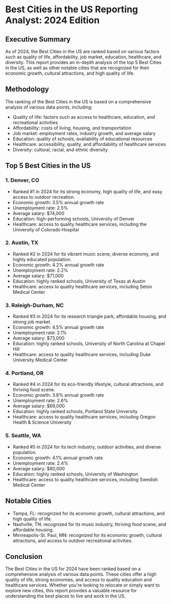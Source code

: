 # Best Cities in the US Reporting Analyst: 2024 Edition

## Executive Summary

As of 2024, the Best Cities in the US are ranked based on various factors such as quality of life, affordability, job market, education, healthcare, and diversity. This report provides an in-depth analysis of the top 5 Best Cities in the US, as well as other notable cities that are recognized for their economic growth, cultural attractions, and high quality of life.

## Methodology

The ranking of the Best Cities in the US is based on a comprehensive analysis of various data points, including:

* Quality of life: factors such as access to healthcare, education, and recreational activities
* Affordability: costs of living, housing, and transportation
* Job market: employment rates, industry growth, and average salary
* Education: quality of schools, availability of educational resources
* Healthcare: accessibility, quality, and affordability of healthcare services
* Diversity: cultural, racial, and ethnic diversity

## Top 5 Best Cities in the US

### 1. Denver, CO

* Ranked #1 in 2024 for its strong economy, high quality of life, and easy access to outdoor recreation.
* Economic growth: 3.5% annual growth rate
* Unemployment rate: 2.5%
* Average salary: $74,000
* Education: high-performing schools, University of Denver
* Healthcare: access to quality healthcare services, including the University of Colorado Hospital

### 2. Austin, TX

* Ranked #2 in 2024 for its vibrant music scene, diverse economy, and highly educated population.
* Economic growth: 4.2% annual growth rate
* Unemployment rate: 2.2%
* Average salary: $71,000
* Education: highly ranked schools, University of Texas at Austin
* Healthcare: access to quality healthcare services, including Seton Medical Center

### 3. Raleigh-Durham, NC

* Ranked #3 in 2024 for its research triangle park, affordable housing, and strong job market.
* Economic growth: 4.5% annual growth rate
* Unemployment rate: 2.1%
* Average salary: $73,000
* Education: highly ranked schools, University of North Carolina at Chapel Hill
* Healthcare: access to quality healthcare services, including Duke University Medical Center

### 4. Portland, OR

* Ranked #4 in 2024 for its eco-friendly lifestyle, cultural attractions, and thriving food scene.
* Economic growth: 3.8% annual growth rate
* Unemployment rate: 2.6%
* Average salary: $69,000
* Education: highly ranked schools, Portland State University
* Healthcare: access to quality healthcare services, including Oregon Health & Science University

### 5. Seattle, WA

* Ranked #5 in 2024 for its tech industry, outdoor activities, and diverse population.
* Economic growth: 4.1% annual growth rate
* Unemployment rate: 2.4%
* Average salary: $80,000
* Education: highly ranked schools, University of Washington
* Healthcare: access to quality healthcare services, including Swedish Medical Center

## Notable Cities

* Tampa, FL: recognized for its economic growth, cultural attractions, and high quality of life.
* Nashville, TN: recognized for its music industry, thriving food scene, and affordable housing.
* Minneapolis-St. Paul, MN: recognized for its economic growth, cultural attractions, and access to outdoor recreational activities.

## Conclusion

The Best Cities in the US for 2024 have been ranked based on a comprehensive analysis of various data points. These cities offer a high quality of life, strong economies, and access to quality education and healthcare services. Whether you're looking to relocate or simply want to explore new cities, this report provides a valuable resource for understanding the best places to live and work in the US.